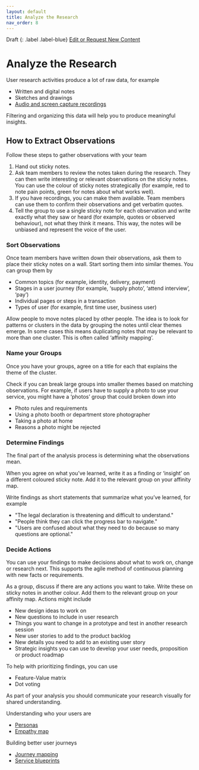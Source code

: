 ```yaml
---
layout: default
title: Analyze the Research
nav_order: 8
---
```


Draft
{: .label .label-blue}
[Edit or Request New Content](https://github.com/bcgov/user-research-guide/issues/new/choose)

# Analyze the Research

User research activities produce a lot of raw data, for example

- Written and digital notes
- Sketches and drawings
- [Audio and screen capture recordings](https://bcgov.github.io/user-research-guide/conduct-research.html#record-the-session)

Filtering and organizing this data will help you to produce meaningful insights.

## How to Extract Observations

Follow these steps to gather observations with your team

1. Hand out sticky notes.
2. Ask team members to review the notes taken during the research. They can then write interesting or relevant observations on the sticky notes. You can use the colour of sticky notes strategically (for example, red to note pain points, green for notes about what works well).
3. If you have recordings, you can make them available. Team members can use them to confirm their observations and get verbatim quotes.
4. Tell the group to use a single sticky note for each observation and write exactly what they saw or heard (for example, quotes or observed behaviour), not what they think it means. This way, the notes will be unbiased and represent the voice of the user.

### Sort Observations

Once team members have written down their observations, ask them to place their sticky notes on a wall. Start sorting them into similar themes. You can group them by

- Common topics (for example, identity, delivery, payment)
- Stages in a user journey (for example, ‘supply photo’, ‘attend interview’, ‘pay’)
- Individual pages or steps in a transaction
- Types of user (for example, first time user, business user)

Allow people to move notes placed by other people. The idea is to look for patterns or clusters in the data by grouping the notes until clear themes emerge. In some cases this means duplicating notes that may be relevant to more than one cluster. This is often called ‘affinity mapping’.

### Name your Groups

Once you have your groups, agree on a title for each that explains the theme of the cluster.

Check if you can break large groups into smaller themes based on matching observations. For example, if users have to supply a photo to use your service, you might have a ‘photos’ group that could broken down into

- Photo rules and requirements
- Using a photo booth or department store photographer
- Taking a photo at home
- Reasons a photo might be rejected

### Determine Findings

The final part of the analysis process is determining what the observations mean.

When you agree on what you’ve learned, write it as a finding or ‘insight’ on a different coloured sticky note. Add it to the relevant group on your affinity map.

Write findings as short statements that summarize what you’ve learned, for example

- "The legal declaration is threatening and difficult to understand."
- "People think they can click the progress bar to navigate."
- "Users are confused about what they need to do because so many questions are optional."

### Decide Actions

You can use your findings to make decisions about what to work on, change or research next. This supports the agile method of continuous planning with new facts or requirements.

As a group, discuss if there are any actions you want to take. Write these on sticky notes in another colour. Add them to the relevant group on your affinity map. Actions might include

- New design ideas to work on
- New questions to include in user research
- Things you want to change in a prototype and test in another research session
- New user stories to add to the product backlog
- New details you need to add to an existing user story
- Strategic insights you can use to develop your user needs, proposition or product roadmap

To help with prioritizing findings, you can use

- Feature-Value matrix
- Dot voting

As part of your analysis you should communicate your research visually for shared understanding.

Understanding who your users are
- [Personas](https://www2.gov.bc.ca/gov/content/governments/services-for-government/service-experience-digital-delivery/service-design/methods-and-tools/document-and-visualize/persona)
- [Empathy map](https://www2.gov.bc.ca/gov/content/governments/services-for-government/service-experience-digital-delivery/service-design/methods-and-tools/document-and-visualize/empathy-map)

Building better user journeys
- [Journey mapping](https://www2.gov.bc.ca/gov/content/governments/services-for-government/service-experience-digital-delivery/service-design/methods-and-tools/document-and-visualize/journey-map)
- [Service blueprints](https://www2.gov.bc.ca/gov/content/governments/services-for-government/service-experience-digital-delivery/service-design/methods-and-tools/document-and-visualize/service-blueprint)
